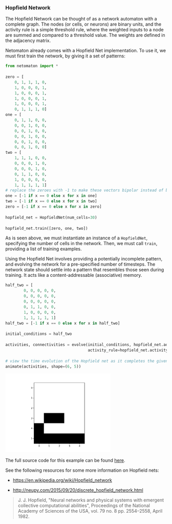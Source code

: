 ### Hopfield Network

The Hopfield Network can be thought of as a network automaton with a
complete graph. The nodes (or cells, or neurons) are binary units, and
the activity rule is a simple threshold rule, where the weighted inputs
to a node are summed and compared to a threshold value. The weights are
defined in the adjacency matrix.

Netomaton already comes with a Hopfield Net implementation. To use it,
we must first train the network, by giving it a set of patterns:

```python
from netomaton import *

zero = [
    0, 1, 1, 1, 0,
    1, 0, 0, 0, 1,
    1, 0, 0, 0, 1,
    1, 0, 0, 0, 1,
    1, 0, 0, 0, 1,
    0, 1, 1, 1, 0]
one = [
    0, 1, 1, 0, 0,
    0, 0, 1, 0, 0,
    0, 0, 1, 0, 0,
    0, 0, 1, 0, 0,
    0, 0, 1, 0, 0,
    0, 0, 1, 0, 0]
two = [
    1, 1, 1, 0, 0,
    0, 0, 0, 1, 0,
    0, 0, 0, 1, 0,
    0, 1, 1, 0, 0,
    1, 0, 0, 0, 0,
    1, 1, 1, 1, 1]
# replace the zeroes with -1 to make these vectors bipolar instead of binary
one = [-1 if x == 0 else x for x in one]
two = [-1 if x == 0 else x for x in two]
zero = [-1 if x == 0 else x for x in zero]

hopfield_net = HopfieldNet(num_cells=30)

hopfield_net.train([zero, one, two])
```

As is seen above, we must instantiate an instance of a `HopfieldNet`,
specifying the number of cells in the network. Then, we must call
`train`, providing a list of training examples.

Using the Hopfield Net involves providing a potentially incomplete
pattern, and evolving the network for a pre-specified number of timesteps.
The network state should settle into a pattern that resembles those seen
during training. It acts like a content-addressable (associative) memory.

```python
half_two = [
        0, 0, 0, 0, 0,
        0, 0, 0, 0, 0,
        0, 0, 0, 0, 0,
        0, 1, 1, 0, 0,
        1, 0, 0, 0, 0,
        1, 1, 1, 1, 1]
half_two = [-1 if x == 0 else x for x in half_two]

initial_conditions = half_two

activities, connectivities = evolve(initial_conditions, hopfield_net.adjacency_matrix, timesteps=155,
                                    activity_rule=hopfield_net.activity_rule)

# view the time evolution of the Hopfield net as it completes the given pattern
animate(activities, shape=(6, 5))
```

<img src="../../resources/hopfield.gif" width="65%"/>

The full source code for this example can be found [here](hopfield_net_demo.py).

See the following resources for some more information on Hopfield nets:

* https://en.wikipedia.org/wiki/Hopfield_network

* http://neupy.com/2015/09/20/discrete_hopfield_network.html

> J. J. Hopfield, "Neural networks and physical systems with emergent collective computational abilities", Proceedings of the National Academy of Sciences of the USA, vol. 79 no. 8 pp. 2554–2558, April 1982.

